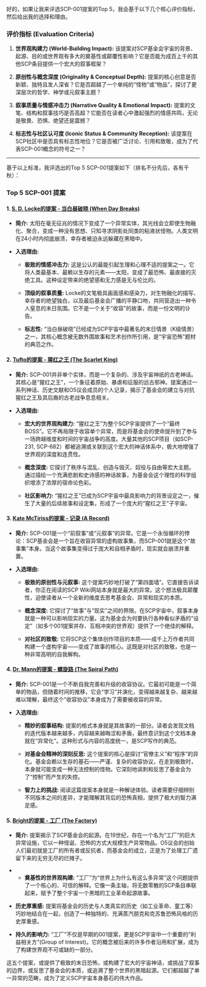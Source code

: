 好的，如果让我来评选SCP-001提案的Top 5，我会基于以下几个核心评价指标，然后给出我的选择和理由。

### 评价指标 (Evaluation Criteria)

1. **世界观构建力 (World-Building Impact):** 该提案对SCP基金会宇宙的背景、起源、目的或世界观有多大的奠基性或颠覆性影响？它是否能为成百上千的其他SCP条目提供一个宏大的叙事框架？
    
2. **原创性与概念深度 (Originality & Conceptual Depth):** 提案的核心创意是否新颖、独特且发人深省？它是否超越了一个单纯的“怪物”或“物品”，探讨了更深层次的哲学、神学或元叙事主题？
    
3. **叙事质量与情感冲击力 (Narrative Quality & Emotional Impact):** 提案的文笔、结构和叙事技巧是否高超？它能否在读者心中激起强烈的情感共鸣，无论是敬畏、恐惧、绝望还是震撼？
    
4. **标志性与社区认可度 (Iconic Status & Community Reception):** 该提案在SCP社区中是否具有标志性地位？它是否被广泛讨论、引用和致敬，成为了代表SCP-001概念的符号之一？
    

---

基于以上标准，我评选出的Top 5 SCP-001提案如下（排名不分先后，各有千秋）：

### Top 5 SCP-001 提案

#### 1. **[S. D. Locke的提案 - 当白昼破晓 (When Day Breaks)](https://scp-wiki.wikidot.com/shaggydredlocks-proposal)**

- **简介:** 太阳在毫无征兆的情况下变成了一个异常实体，其光线会立即使生物融化、聚合，变成一种没有思想、只知寻求阴影处同类的粘液状怪物。人类文明在24小时内彻底崩溃，幸存者被迫永远躲藏在黑暗中。
    
- **入选理由:**
    
    - **极致的情感冲击力:** 这是公认的最能引起生理和心理不适的提案之一。它将人类最基本、最赖以生存的元素——太阳，变成了最恐怖、最直接的灭绝工具。这种设定带来的绝望感和无力感是无与伦比的。
        
    - **顶级的叙事质量:** Locke的文笔极具画面感和感染力，对生物融化的描写、幸存者的绝望独白，以及最后基金会广播的平静口吻，共同营造出一种令人窒息的末日氛围。它不是一个关于“收容”的故事，而是一份文明的讣告。
        
    - **标志性:** “当白昼破晓”已经成为SCP宇宙中最著名的末日情景（K级情景）之一，其核心概念被无数外围故事和艺术创作所引用，是“宇宙恐怖”题材的典范之作。
        

#### 2. **[Tufto的提案 - 猩红之王 (The Scarlet King)](https://scp-wiki.wikidot.com/tuftos-proposal)**

- **简介:** SCP-001并非单个实体，而是一个复杂的、涉及宇宙神祇的古老神话。其核心是“猩红之王”，一个象征着原始、暴虐和征服的远古邪神。提案通过一系列神话、历史文献和O5议会成员的个人记录，揭示了基金会的建立与对抗猩红之王及其后裔的古老战争息息相关。
    
- **入选理由:**
    
    - **宏大的世界观构建力:** “猩红之王”为整个SCP宇宙提供了一个“最终BOSS”。它不再局限于收容单个异常，而是将基金会的使命提升到了参与一场跨越维度和时间的宇宙战争的高度。大量其他的SCP项目（如SCP-231, SCP-682）都被追溯或关联到这个宏大的神话体系中，极大地增强了世界观的深度和连贯性。
        
    - **概念深度:** 它探讨了秩序与混乱、创造与毁灭、奴役与自由等宏大主题。通过描绘一个充满悲剧和史诗感的神话故事，为基金会这个理性的科学组织增添了浓厚的宿命论色彩。
        
    - **社区影响力:** “猩红之王”已成为SCP宇宙中最具影响力的背景设定之一，催生了大量的后续故事和设定集，形成了一个庞大的“猩红之王”子宇宙。
        

#### 3. **[Kate McTiriss的提案 - 记录 (A Record)](https://scp-wiki.wikidot.com/kate-mctiriss-s-proposal)**

- **简介:** SCP-001是一个“前叙事”或“元叙事”的异常。它是一个永恒循环的悖论：SCP基金会是一个旨在收容异常的虚构故事集，而SCP-001就是这个“故事集”本身。当这个故事集变得过于庞大和自相矛盾时，现实就会崩溃并重置。
    
- **入选理由:**
    
    - **极致的原创性与元叙事:** 这个提案巧妙地打破了“第四面墙”。它直接告诉读者，你正在阅读的SCP Wiki网站本身就是最大的异常。这个想法极具颠覆性，迫使读者从一个全新的维度去思考基金会、异常和现实的本质。
        
    - **概念深度:** 它探讨了“故事”与“现实”之间的界限。在SCP宇宙中，叙事本身就是一种可以影响现实的力量。这为基金会为何要执行各种看似矛盾的“设定”（如多个001提案并存、互相冲突的世界观）提供了一个绝佳的解释。
        
    - **对社区的致敬:** 它将SCP这个集体创作项目的本质——成千上万作者共同构建一个虚构宇宙——变成了故事的核心。这既是对社区的致敬，也是一种非常高明的自我解构。
        

#### 4. **[Dr. Mann的提案 - 螺旋路 (The Spiral Path)](https://scp-wiki.wikidot.com/dr-manns-proposal)**

- **简介:** SCP-001是一个不断自我完善和升级的收容协议。它最初可能是一个简单的物品，但随着时间的推移，它会“学习”并演化，变得越来越复杂、越来越难以理解，最终这个“收容协议”本身成为了需要被收容的异常。
    
- **入选理由:**
    
    - **精妙的叙事结构:** 提案的格式本身就是其故事的一部分。读者会发现文档的迭代版本越来越多，内容越来越晦涩和矛盾，最终意识到这个文档本身就在“异常化”。这种形式与内容的高度统一，是SCP写作的典范。
        
    - **对基金会精神的深刻反思:** 这个提案的核心是探讨“官僚主义”和“程序”的异化。基金会赖以生存的基石——严谨、复杂的收容协议，在走到极致时，本身就可能变成一种无法控制的怪物。它深刻地讽刺和反思了基金会为了“控制”而产生的失控。
        
    - **智力上的挑战:** 阅读这篇提案本身就是一种解谜体验。读者需要仔细辨别不同版本之间的差异，才能理解其背后的恐怖真相，提供了极大的智力满足感。
        

#### 5. **[Bright的提案 - 工厂 (The Factory)](https://www.google.com/search?q=https://scp-wiki.wikidot.com/dr-bright-s-proposal)**

- **简介:** 提案揭示了SCP基金会的起源。在19世纪，存在一个名为“工厂”的巨大异常设施，它以一种怪诞、恐怖的方式大规模生产异常物品。O5议会的创始人们最初就是工厂的所有者或反抗者，而基金会的成立，正是为了处理工厂遗留下来的无穷无尽的烂摊子。
    
- - **奠基性的世界观构建:** “工厂”为“世界上为什么有这么多异常”这个问题提供了一个核心的、可信的解释。它像一条主轴，将无数零散的SCP条目串联起来，赋予了整个宇宙一个黑暗的工业革命起源故事。
        
- **历史厚重感:** 提案将基金会的历史与人类真实的历史（如工业革命、童工等）巧妙地结合在一起，创造了一种独特的、充满蒸汽朋克和克苏鲁恐怖风格的历史厚重感。
    
- **持久的影响力:** “工厂”不仅是早期的001提案，更是SCP宇宙中一个重要的“利益相关方”(Group of Interest)。它的概念被后来的许多作者沿用和扩展，成为了构建世界观不可或缺的一部分。
    

这五个提案，或提供了极致的末日恐怖，或构建了宏大的宇宙神话，或挑战了叙事的边界，或反思了基金会的本质，或追溯了整个世界的黑暗起源。它们都超越了单一异常的范畴，成为了定义SCP宇宙本身基石的伟大作品。